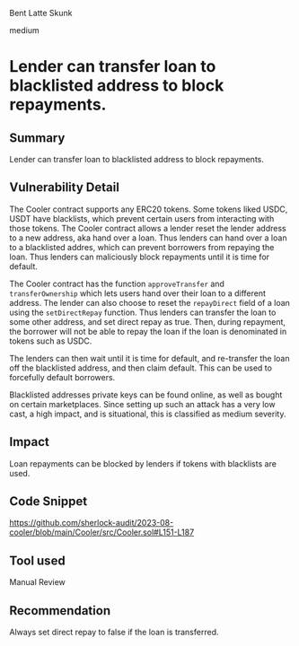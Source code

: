 Bent Latte Skunk

medium

# Lender can transfer loan to blacklisted address to block repayments.
## Summary

Lender can transfer loan to blacklisted address to block repayments.

## Vulnerability Detail

The Cooler contract supports any ERC20 tokens. Some tokens liked USDC, USDT have blacklists, which prevent certain users from interacting with those tokens. The Cooler contract allows a lender reset the lender address to a new address, aka hand over a loan. Thus lenders can hand over a loan to a blacklisted addres, which can prevent borrowers from repaying the loan. Thus lenders can maliciously block repayments until it is time for default.

The Cooler contract has the function `approveTransfer` and `transferOwnership` which lets users hand over their loan to a different address. The lender can also choose to reset the `repayDirect` field of a loan using the `setDirectRepay` function. Thus lenders can transfer the loan to some other address, and set direct repay as true. Then, during repayment, the borrower will not be able to repay the loan if the loan is denominated in tokens such as USDC.

The lenders can then wait until it is time for default, and re-transfer the loan off the blacklisted address, and then claim default. This can be used to forcefully default borrowers.

Blacklisted addresses private keys can be found online, as well as bought on certain marketplaces. Since setting up such an attack has a very low cast, a high impact, and is situational, this is classified as medium severity.

## Impact

Loan repayments can be blocked by lenders if tokens with blacklists are used.

## Code Snippet

https://github.com/sherlock-audit/2023-08-cooler/blob/main/Cooler/src/Cooler.sol#L151-L187

## Tool used

Manual Review

## Recommendation

Always set direct repay to false if the loan is transferred.